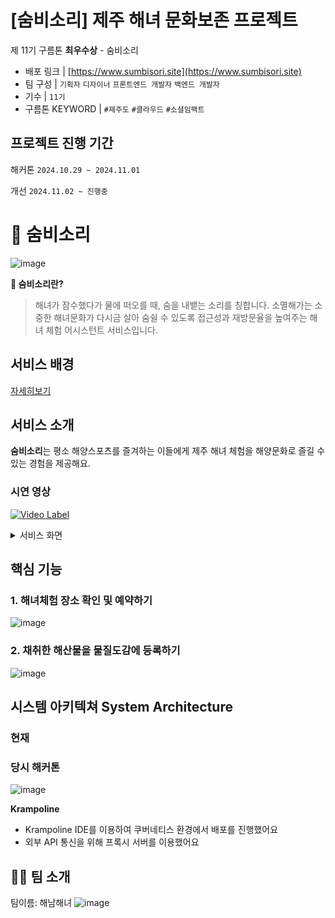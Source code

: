 # [숨비소리] 제주 해녀 문화보존 프로젝트

제 11기 구름톤 **최우수상** - 숨비소리

- 배포 링크 | [https://www.sumbisori.site](https://www.sumbisori.site)
- 팀 구성 | `기획자` `디자이너` `프론트엔드 개발자` `백엔드 개발자`
- 기수 | `11기`
- 구름톤 KEYWORD | `#제주도` `#클라우드` `#소셜임팩트`

## 프로젝트 진행 기간

해커톤 `2024.10.29 ~ 2024.11.01`

개선 `2024.11.02 ~ 진행중`

# 🫧 숨비소리

![image](https://github.com/user-attachments/assets/ecc72b37-4afc-401b-b2d2-82127280bcab)


**🫧 숨비소리란?**

> 해녀가 잠수했다가 물에 떠오를 때, 숨을 내뱉는 소리를 칭합니다. 소멸해가는 소중한 해녀문화가 다시금 살아 숨쉴 수 있도록 접근성과 재방문율을 높여주는 해녀 체험 어시스턴트 서비스입니다.

## 서비스 배경
[자세히보기](https://9oormthon.goorm.io/13d4e699-7fb0-8078-be2b-dcf62a93b5ad)

## 서비스 소개

**숨비소리**는 평소 해양스포츠를 즐겨하는 이들에게 제주 해녀 체험을 해양문화로 즐길 수 있는 경험을 제공해요.

### 시연 영상

[![Video Label](https://github.com/user-attachments/assets/c69c639a-5065-4965-b7f4-5401e21d1e4f)](https://youtu.be/OiBJ7xsDf8Y)

<details>
<summary>서비스 화면</summary>
<div markdown="1">

![image](https://github.com/user-attachments/assets/281c459a-cdc6-493b-ae89-ed3e66bb3b7d)

로그인

---

![image](https://github.com/user-attachments/assets/24d7013c-fe15-46c5-8cb9-eecdc729b882)

메인화면

---

![image](https://github.com/user-attachments/assets/e5a68502-bc88-40e2-b34a-8fde6bb33161)

예약(지도)

![image](https://github.com/user-attachments/assets/4f66c5af-d255-4f7f-9f6c-ca3841dd1d41)

예약(작성)

![image](https://github.com/user-attachments/assets/73fb1e01-219e-4b6a-8ad6-d9b8621cf647)

예약(완료)

---

![image](https://github.com/user-attachments/assets/71564c2b-e84f-4bc8-90a3-028bf1c4746e)

마이페이지

![image](https://github.com/user-attachments/assets/7dcb411b-4c8f-46c3-88ae-f2ab3c2210e9)


예약정보 조회(체험 대기)

![예약정보 조회(체험 완료)](mypage_reservation_confirmation-1.png)

예약정보 조회(체험 완료)

![image](https://github.com/user-attachments/assets/da521691-b763-4ce9-8f15-15681c6ad2d6)

---

![image](https://github.com/user-attachments/assets/d96ff1b7-aacc-46a1-95f1-1967d3d0f66d)


도감 등록(전)

![image](https://github.com/user-attachments/assets/6b480d8b-02aa-46c4-8c79-a184efab0b72)


도감 등록(전)


![image](https://github.com/user-attachments/assets/32c8f7d8-e322-4517-9f8e-b5309449eb31)


도감 등록(후)

---

![image](https://github.com/user-attachments/assets/f114f64f-4663-4c3f-bc07-3564a3aaaa58)


물질도감

![image](https://github.com/user-attachments/assets/6049acdb-f899-401c-a212-051933acf4eb)

물질도감(유)

![image](https://github.com/user-attachments/assets/8c2ea709-dad0-449e-bcda-aadefe8899fc)


물질도감(무)

</details>

## **핵심 기능**

### **1. 해녀체험 장소 확인 및 예약하기**

![image](https://github.com/user-attachments/assets/5e0dd8f4-6ed7-4758-a71e-4edda4d09f5e)


### **2. 채취한 해산물을 물질도감에 등록하기**

![image](https://github.com/user-attachments/assets/094e16fa-efb1-4072-850d-c08ca7c763d5)


## **시스템 아키텍쳐 System Architecture**

### 현재


### 당시 해커톤

![image](https://github.com/user-attachments/assets/eba5c36b-5d7e-44e8-b517-70bfcc2075fd)

**Krampoline**

- Krampoline IDE를 이용하여 쿠버네티스 환경에서 배포를 진행했어요
- 외부 API 통신을 위해 프록시 서버를 이용했어요

## 🙌🏻 팀 소개
팀이름: 해남해녀
![image](https://github.com/user-attachments/assets/17c98cf0-a182-4d34-8031-05dabd179d06)

